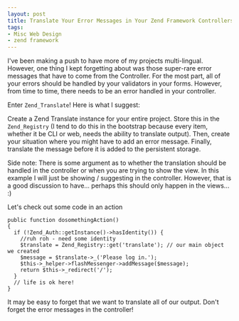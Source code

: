 ```yaml
---
layout: post
title: Translate Your Error Messages in Your Zend Framework Controllers
tags:
- Misc Web Design
- zend framework
---
```

I've been making a push to have more of my projects multi-lingual.  However, one thing I kept forgetting about was those super-rare error messages that have to come from the Controller.  For the most part, all of your errors should be handled by your validators in your forms.  However, from time to time, there needs to be an error handled in your controller.  

Enter `Zend_Translate`!  Here is what I suggest:

Create a Zend Translate instance for your entire project.  Store this in the `Zend_Registry` (I tend to do this in the bootstrap because every item, whether it be CLI or web, needs the ability to translate output).  Then, create your situation where you might have to add an error message.  Finally, translate the message before it is added to the persistent storage.

Side note: There is some argument as to whether the translation should be handled in the controller or when you are trying to show the view.  In this example I will just be showing / suggesting in the controller.  However, that is a good discussion to have... perhaps this should only happen in the views... :)

Let's check out some code in an action

```php?start_inline=1
public function dosomethingAction()
{
  if (!Zend_Auth::getInstance()->hasIdentity()) {
    //ruh roh - need some identity
    $translate = Zend_Registry::get('translate'); // our main object we created
    $message = $translate->_('Please log in.');
    $this->_helper->flashMessenger->addMessage($message);
    return $this->_redirect('/');
  }
  // life is ok here!
}
```

It may be easy to forget that we want to translate all of our output.  Don't forget the error messages in the controller!
